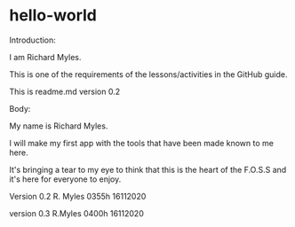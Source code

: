 # hello-world

Introduction:

I am Richard Myles. 

This is one of the requirements of the lessons/activities in the GitHub guide.

This is readme.md version 0.2

Body:

My name is Richard Myles.

I will make my first app with the tools that have been made known to me here.

It's bringing a tear to my eye to think that this is the heart of the F.O.S.S and it's here for everyone to enjoy.



Version 0.2
R. Myles
0355h
16112020

version 0.3
R.Myles
0400h
16112020
